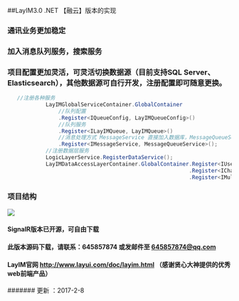 ##LayIM3.0 .NET 【融云】版本的实现
### 通讯业务更加稳定
### 加入消息队列服务，搜索服务
### 项目配置更加灵活，可灵活切换数据源（目前支持SQL Server、 Elasticsearch），其他数据源可自行开发，注册配置即可随意更换。
```c#
   //注册各种服务
            LayIMGlobalServiceContainer.GlobalContainer
                //队列配置
                .Register<IQueueConfig, LayIMQueueConfig>()
                //队列服务
                .Register<ILayIMQueue, LayIMQueue>()
                //消息处理方式 MessageService 直接加入数据库，MessageQueueService 加入队列，交给队列处理
                .Register<IMessageService, MessageQueueService>();
            //注册数据层服务
            LogicLayerService.RegisterDataService();
            LayIMDataAccessLayerContainer.GlobalContainer.Register<IUser, User>()//注册用户类
                                                         .Register<IChatMessage,Message>()//注册消息类
                                                         .Register<IMultipleHandler<BaseListResult>, UserBaseListHandler>();//注册基本数据处理类
```
### 项目结构
![](http://img1.gurucv.com/image/2017/2/8/02c84ea7702d42ae957d67e995de4d57.png) 
####  SignalR版本已开源，可自由下载
####  此版本源码下载，请联系：645857874 或发邮件至 645857874@qq.com
#### LayIM官网 http://www.layui.com/doc/layim.html （感谢贤心大神提供的优秀web前端产品）
####### 更新 ：2017-2-8
 
